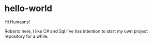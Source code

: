 # hello-world

Hi Humasns!

Roberto here, I like C# and Sql
I've has intention to start my own project repository for a while.
